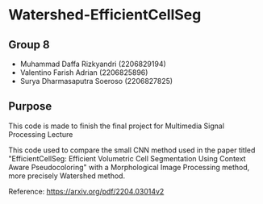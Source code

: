 # Watershed-EfficientCellSeg

## Group 8
- Muhammad Daffa Rizkyandri (2206829194)
- Valentino Farish Adrian (2206825896)
- Surya Dharmasaputra Soeroso (2206827825)

## Purpose
This code is made to finish the final project for Multimedia Signal Processing Lecture

This code used to compare the small CNN method used in the paper titled "EfficientCellSeg: Efficient Volumetric Cell Segmentation Using Context Aware Pseudocoloring" with a Morphological Image Processing method, more precisely Watershed method.

Reference: https://arxiv.org/pdf/2204.03014v2